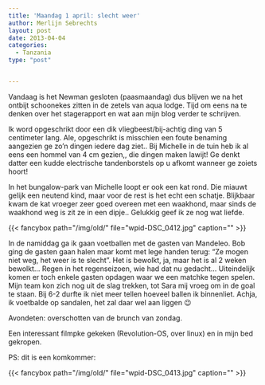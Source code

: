 ```yaml
---
title: 'Maandag 1 april: slecht weer'
author: Merlijn Sebrechts
layout: post
date: 2013-04-04
categories:
  - Tanzania
type: "post"


---
```

Vandaag is het Newman gesloten (paasmaandag) dus blijven we na het ontbijt schoonekes zitten in de zetels van aqua lodge. Tijd om eens na te denken over het stagerapport en wat aan mijn blog verder te schrijven.

Ik word opgeschrikt door een dik vliegbeest/bij-achtig ding van 5 centimeter lang. Ale, opgeschrikt is misschien een foute benaming aangezien ge zo&#8217;n dingen iedere dag ziet.. Bij Michelle in de tuin heb ik al eens een hommel van 4 cm gezien,, die dingen maken lawijt! Ge denkt datter een kudde electrische tandenborstels op u afkomt wanneer ge zoiets hoort!

In het bungalow-park van Michelle loopt er ook een kat rond. Die miauwt gelijk een neutend kind, maar voor de rest is het echt een schatje. Blijkbaar kwam de kat vroeger zeer goed overeen met een waakhond, maar sinds de waakhond weg is zit ze in een dipje.. Gelukkig geef ik ze nog wat liefde.

{{< fancybox path="/img/old/" file="wpid-DSC_0412.jpg"  caption="" >}} 

In de namiddag ga ik gaan voetballen met de gasten van Mandeleo. Bob ging de gasten gaan halen maar komt met lege handen terug: &#8220;Ze mogen niet weg, het weer is te slecht&#8221;. Het is bewolkt, ja, maar het is al 2 weken bewolkt&#8230; Regen in het regenseizoen, wie had dat nu gedacht&#8230; Uiteindelijk komen er toch enkele gasten opdagen waar we een matchke tegen spelen. Mijn team kon zich nog uit de slag trekken, tot Sara mij vroeg om in de goal te staan. Bij 6-2 durfte ik niet meer tellen hoeveel ballen ik binnenliet. Achja, ik voetbalde op sandalen, het zal daar wel aan liggen 😉

Avondeten: overschotten van de brunch van zondag.

Een interessant filmpke gekeken (Revolution-OS, over linux) en in mijn bed gekropen.

PS: dit is een komkommer:
  
{{< fancybox path="/img/old/" file="wpid-DSC_0413.jpg"  caption="" >}}

